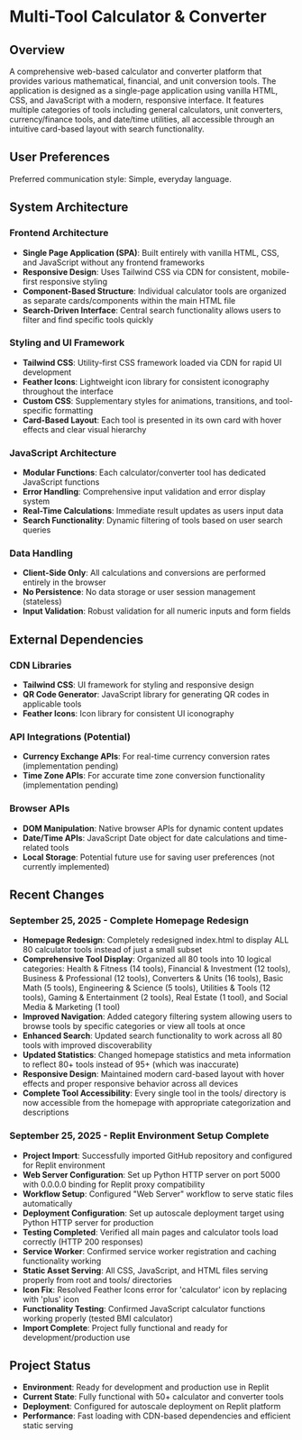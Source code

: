 # Multi-Tool Calculator & Converter

## Overview

A comprehensive web-based calculator and converter platform that provides various mathematical, financial, and unit conversion tools. The application is designed as a single-page application using vanilla HTML, CSS, and JavaScript with a modern, responsive interface. It features multiple categories of tools including general calculators, unit converters, currency/finance tools, and date/time utilities, all accessible through an intuitive card-based layout with search functionality.

## User Preferences

Preferred communication style: Simple, everyday language.

## System Architecture

### Frontend Architecture
- **Single Page Application (SPA)**: Built entirely with vanilla HTML, CSS, and JavaScript without any frontend frameworks
- **Responsive Design**: Uses Tailwind CSS via CDN for consistent, mobile-first responsive styling
- **Component-Based Structure**: Individual calculator tools are organized as separate cards/components within the main HTML file
- **Search-Driven Interface**: Central search functionality allows users to filter and find specific tools quickly

### Styling and UI Framework
- **Tailwind CSS**: Utility-first CSS framework loaded via CDN for rapid UI development
- **Feather Icons**: Lightweight icon library for consistent iconography throughout the interface
- **Custom CSS**: Supplementary styles for animations, transitions, and tool-specific formatting
- **Card-Based Layout**: Each tool is presented in its own card with hover effects and clear visual hierarchy

### JavaScript Architecture
- **Modular Functions**: Each calculator/converter tool has dedicated JavaScript functions
- **Error Handling**: Comprehensive input validation and error display system
- **Real-Time Calculations**: Immediate result updates as users input data
- **Search Functionality**: Dynamic filtering of tools based on user search queries

### Data Handling
- **Client-Side Only**: All calculations and conversions are performed entirely in the browser
- **No Persistence**: No data storage or user session management (stateless)
- **Input Validation**: Robust validation for all numeric inputs and form fields

## External Dependencies

### CDN Libraries
- **Tailwind CSS**: UI framework for styling and responsive design
- **QR Code Generator**: JavaScript library for generating QR codes in applicable tools
- **Feather Icons**: Icon library for consistent UI iconography

### API Integrations (Potential)
- **Currency Exchange APIs**: For real-time currency conversion rates (implementation pending)
- **Time Zone APIs**: For accurate time zone conversion functionality (implementation pending)

### Browser APIs
- **DOM Manipulation**: Native browser APIs for dynamic content updates
- **Date/Time APIs**: JavaScript Date object for date calculations and time-related tools
- **Local Storage**: Potential future use for saving user preferences (not currently implemented)

## Recent Changes

### September 25, 2025 - Complete Homepage Redesign
- **Homepage Redesign**: Completely redesigned index.html to display ALL 80 calculator tools instead of just a small subset
- **Comprehensive Tool Display**: Organized all 80 tools into 10 logical categories: Health & Fitness (14 tools), Financial & Investment (12 tools), Business & Professional (12 tools), Converters & Units (16 tools), Basic Math (5 tools), Engineering & Science (5 tools), Utilities & Tools (12 tools), Gaming & Entertainment (2 tools), Real Estate (1 tool), and Social Media & Marketing (1 tool)
- **Improved Navigation**: Added category filtering system allowing users to browse tools by specific categories or view all tools at once
- **Enhanced Search**: Updated search functionality to work across all 80 tools with improved discoverability
- **Updated Statistics**: Changed homepage statistics and meta information to reflect 80+ tools instead of 95+ (which was inaccurate)
- **Responsive Design**: Maintained modern card-based layout with hover effects and proper responsive behavior across all devices
- **Complete Tool Accessibility**: Every single tool in the tools/ directory is now accessible from the homepage with appropriate categorization and descriptions

### September 25, 2025 - Replit Environment Setup Complete
- **Project Import**: Successfully imported GitHub repository and configured for Replit environment
- **Web Server Configuration**: Set up Python HTTP server on port 5000 with 0.0.0.0 binding for Replit proxy compatibility
- **Workflow Setup**: Configured "Web Server" workflow to serve static files automatically
- **Deployment Configuration**: Set up autoscale deployment target using Python HTTP server for production
- **Testing Completed**: Verified all main pages and calculator tools load correctly (HTTP 200 responses)
- **Service Worker**: Confirmed service worker registration and caching functionality working
- **Static Asset Serving**: All CSS, JavaScript, and HTML files serving properly from root and tools/ directories
- **Icon Fix**: Resolved Feather Icons error for 'calculator' icon by replacing with 'plus' icon
- **Functionality Testing**: Confirmed JavaScript calculator functions working properly (tested BMI calculator)
- **Import Complete**: Project fully functional and ready for development/production use

## Project Status
- **Environment**: Ready for development and production use in Replit
- **Current State**: Fully functional with 50+ calculator and converter tools
- **Deployment**: Configured for autoscale deployment on Replit platform
- **Performance**: Fast loading with CDN-based dependencies and efficient static serving